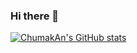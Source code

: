 ### Hi there 👋

<!--
**ChumakAn/ChumakAn** is a ✨ _special_ ✨ repository because its `README.md` (this file) appears on your GitHub profile.

Here are some ideas to get you started:

- 🔭 I’m currently working on ...
- 🌱 I’m currently learning ...
- 👯 I’m looking to collaborate on ...
- 🤔 I’m looking for help with ...
- 💬 Ask me about ...
- 📫 How to reach me: ...
- 😄 Pronouns: ...
- ⚡ Fun fact: ...
-->
[![ChumakAn's GitHub stats](https://github-readme-stats.vercel.app/api?username=ChumakAn)](https://github.com/ChumakAn/github-readme-stats)
